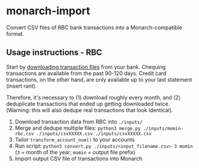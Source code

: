 # monarch-import

Convert CSV files of RBC bank transactions into a Monarch-compatible format.

## Usage instructions - RBC

Start by
[downloading transaction files](https://www.rbcroyalbank.com/onlinebanking/bankingusertips/accountingsoftware/index.html)
from your bank. Chequing transactions are available from the past 90-120 days. Credit card
transactions, on the other hand, are only available up to your last statement (insert rant).

Therefore, it's necessary to (1) download roughly every month, and (2) deduplicate transactions that
ended up getting downloaded twice. (Warning: this will also dedupe real transactions that look
identical).

1. Download transaction data from RBC into `./inputs/`
1. Merge and dedupe multiple files:
   `python3 merge.py ./inputs/momin-rbc.csv ./inputs/csvXXXXX.csv ./inputs/csvXXXXX.csv`
1. Tailor `transform_account_num()` to your accounts
1. Run script: `python3 convert.py ./inputs/<input_filename.csv> 3 momin` (`3` = month of the year;
   `momin` = output file prefix)
1. Import output CSV file of transactions into Monarch
